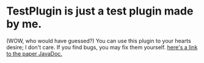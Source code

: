 # TestPlugin is just a test plugin made by me.
(WOW, who would have guessed?)
You can use this plugin to your hearts desire; I don't care.
If you find bugs, you may fix them yourself. [here's a link to the paper JavaDoc.](https://jd.papermc.io/paper/1.17/index.html)